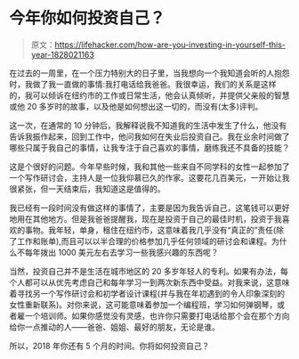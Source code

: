 # 今年你如何投资自己？

> 原文：<https://lifehacker.com/how-are-you-investing-in-yourself-this-year-1828021163>

在过去的一周里，在一个压力特别大的日子里，当我想向一个我知道会听的人抱怨时，我做了我一直做的事情:我打电话给我爸爸。我很幸运，我们的关系是这样的，我可以倾诉在纽约市的工作或日常生活，他会认真倾听，并提供父亲般的智慧或他 20 多岁时的故事，以及他是如何想出这一切的，而没有(太多)评判。



这一次，在通常的 10 分钟后，我解释说我不知道我的生活中发生了什么，他没有告诉我振作起来，回到工作中，他问我如何在失业后投资自己。我在业余时间做了哪些只属于我自己的事情，让我专注于自己喜欢的事情，磨练我还不具备的技能？

这是个很好的问题。今年早些时候，我和其他一些来自不同学科的女性一起参加了一个写作研讨会，主持人是一位我仰慕已久的作家。这要花几百美元，一开始让我很紧张，但一天结束后，我知道这是值得的。

我已经有一段时间没有做这样的事情了，主要是因为我告诉自己，这笔钱可以更好地用在其他地方。但是我爸爸提醒我，现在是投资于自己的最佳时机，投资于我喜欢的事物。我年轻，单身，租住在纽约市，这意味着我几乎没有“真正的”责任(除了工作和账单),而且可以以半合理的价格参加几乎任何领域的研讨会和课程。为什么不每年拨出 1000 美元左右去学习一些我感兴趣的东西呢？

当然，投资自己并不是生活在城市地区的 20 多岁年轻人的专利。如果有办法，每个人都可以从优先考虑自己和每年学习一到两次新东西中受益。对我来说，这意味着寻找另一个写作研讨会和初学者设计课程(并与我在年初遇到的令人印象深刻的女性重新联系)。对你来说，这可能意味着参加一个编程班，学习如何弹钢琴，或者雇一个培训师。如果你感觉没有灵感，也许你只需要打电话给那个会在那个方向给你一点推动的人——爸爸、姐姐、最好的朋友，无论是谁。

所以，2018 年你还有 5 个月的时间。你将如何投资自己？